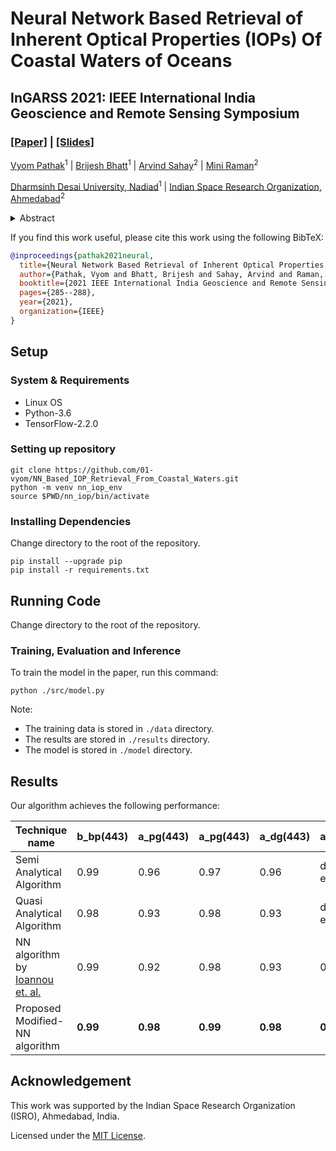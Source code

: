 # Neural Network Based Retrieval of Inherent Optical Properties (IOPs) Of Coastal Waters of Oceans
## InGARSS 2021: IEEE International India Geoscience and Remote Sensing Symposium

### [[Paper]](https://doi.org/10.1109/InGARSS51564.2021.9792013) | [[Slides]](https://docs.google.com/presentation/d/1hkdjKePRyWepQvj3BGB2BE_Gf6-HZAL7T6SP8YEHfr0/edit?usp=sharing)

[Vyom Pathak](https://www.linkedin.com/in/01-vyom/)<sup>1</sup> | [Brijesh Bhatt](https://scholar.google.com/citations?user=aEkOFcUAAAAJ)<sup>1</sup> | [Arvind Sahay](https://scholar.google.com/citations?user=WBD49gwAAAAJ)<sup>2</sup> | [Mini Raman](https://scholar.google.com/citations?user=FAJZ1qsAAAAJ)<sup>2</sup>

[Dharmsinh Desai University, Nadiad](https://ddu.ac.in)<sup>1</sup> | [Indian Space Research Organization, Ahmedabad](https://www.isro.gov.in)<sup>2</sup>

<details>
  <summary>Abstract</summary>

  Inherent optical properties (IOPs) of the coastal oceans are modulated independently by the in-water optical constituents, which cause variations in the water leaving radiances or re-mote sensing reflectances. Accurate determination of IOPs and the optical constituents from water-leaving radiances or reflectances using conventional empirical ratio approaches fail in the coastal oceans. Alternate non-parametric approaches such as neural network (NN) based approaches can be developed to derive the parameters of interest using training datasets. Further NN based approaches can deal with the non-linearity of functional dependence between optical constituents and the IOPs.To retrieve the IOPs, earlier NN models used Levenberg-Marquardt with Bayesian Regularization as an optimizer for learning the weights of the model, which has a slow learning rate. Moreover, with low-resource datasets while retrieving IOPs till the third level, the probability of error propagation becomes high. To overcome these two problems, we present a Modified Neural Network (MNN) algorithm (modification of NN model [Ioannou et. al.](https://doi.org/10.1016/j.rse.2013.02.015) to retrieve Inherent Optical Properties (IOPs) of ocean waters, in which three Neural Networks (NN) were developed in parallel. Our method is based on the approach where we use the Adam optimizer, instead of the Levenberg-Marquardt since it has a faster training time. Also, the error propagation is observed to be very less even with low-resource data while retrieving IOPs at the third level, with a decent R 2 score.Results of the MNN algorithm indicate that MNN retrieves IOPs with an R 2 = 0.99 between measured and predicted values for b bp (443) and R 2 = 0.99 for a pg (443) at Level 1. Level-2 products give R 2 = 0.98 and R 2 = 0.99 between measured and predicted values for a pg (443) and a dg (443) respectively. Similarly Level-3 products give R 2 = 0.97 and R 2 = 0.51 between measured and predicted values for a g (443) and a d (443) respectively. The algorithm retrieves better R 2 score for all parameters except a d (443) compared to Semi Analytical Algorithm, Quasi Analytical Algorithm and NN algorithm by [Ioannou et. al.](https://doi.org/10.1016/j.rse.2013.02.015). The new technique has the advantage of faster convergence and better generalization capacity for deriving IOPs from complex waters. The new algorithm is also able to separate gelbstoff and detrital absorption.
</details>


If you find this work useful, please cite this work using the following BibTeX:

```bibtex
@inproceedings{pathak2021neural,
  title={Neural Network Based Retrieval of Inherent Optical Properties (IOPs) Of Coastal Waters of Oceans},
  author={Pathak, Vyom and Bhatt, Brijesh and Sahay, Arvind and Raman, Mini},
  booktitle={2021 IEEE International India Geoscience and Remote Sensing Symposium (InGARSS)},
  pages={285--288},
  year={2021},
  organization={IEEE}
}
```

## Setup

### System & Requirements

- Linux OS
- Python-3.6
- TensorFlow-2.2.0

### Setting up repository

  ```shell
  git clone https://github.com/01-vyom/NN_Based_IOP_Retrieval_From_Coastal_Waters.git
  python -m venv nn_iop_env
  source $PWD/nn_iop/bin/activate
  ```

### Installing Dependencies

Change directory to the root of the repository.

  ```shell
  pip install --upgrade pip
  pip install -r requirements.txt
  ```

## Running Code

Change directory to the root of the repository.

### Training, Evaluation and Inference

To train the model in the paper, run this command:

```shell
python ./src/model.py
```

Note:

- The training data is stored in `./data` directory.
- The results are stored in `./results` directory.
- The model is stored in `./model` directory.
## Results

Our algorithm achieves the following performance:

| Technique name | b_bp(443) | a_pg(443) | a_pg(443) | a_dg(443) | a_g(443) | a_d(443) |
| --------------------------------------- | ---------------- | ---------------- | ---------------- | ---------------- | ---------------- | ---------------- |
| Semi Analytical Algorithm               | 0.99             | 0.96             | 0.97             | 0.96             | do not exist | do not exist |
| Quasi Analytical Algorithm              | 0.98             | 0.93             | 0.98             | 0.93             | do not exist | do not exist |
| NN algorithm by [Ioannou et. al.](https://doi.org/10.1016/j.rse.2013.02.015)                     | 0.99             | 0.92             | 0.98             | 0.93             | 0.92             | 0.89             |
| Proposed Modified-NN algorithm                    | **0.99**             | **0.98**             | **0.99**             | **0.98**             | **0.97**             | **0.51**             |

## Acknowledgement

This work was supported by the Indian Space Research Organization (ISRO), Ahmedabad, India.

Licensed under the [MIT License](LICENSE.md).
